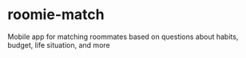 # roomie-match
Mobile app for matching roommates based on questions about habits, budget, life situation, and more


